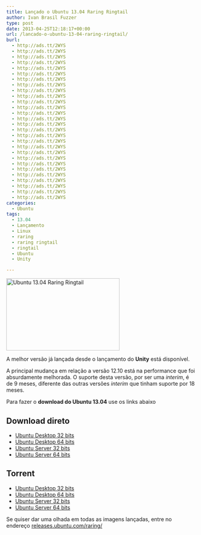 ```yaml
---
title: Lançado o Ubuntu 13.04 Raring Ringtail
author: Ivan Brasil Fuzzer
type: post
date: 2013-04-25T12:18:17+00:00
url: /lancado-o-ubuntu-13-04-raring-ringtail/
burl:
  - http://ads.tt/2WYS
  - http://ads.tt/2WYS
  - http://ads.tt/2WYS
  - http://ads.tt/2WYS
  - http://ads.tt/2WYS
  - http://ads.tt/2WYS
  - http://ads.tt/2WYS
  - http://ads.tt/2WYS
  - http://ads.tt/2WYS
  - http://ads.tt/2WYS
  - http://ads.tt/2WYS
  - http://ads.tt/2WYS
  - http://ads.tt/2WYS
  - http://ads.tt/2WYS
  - http://ads.tt/2WYS
  - http://ads.tt/2WYS
  - http://ads.tt/2WYS
  - http://ads.tt/2WYS
  - http://ads.tt/2WYS
  - http://ads.tt/2WYS
  - http://ads.tt/2WYS
  - http://ads.tt/2WYS
  - http://ads.tt/2WYS
  - http://ads.tt/2WYS
  - http://ads.tt/2WYS
  - http://ads.tt/2WYS
  - http://ads.tt/2WYS
  - http://ads.tt/2WYS
categories:
  - Ubuntu
tags:
  - 13.04
  - Lançamento
  - Linux
  - raring
  - raring ringtail
  - ringtail
  - Ubuntu
  - Unity

---
```

<a href="http://www.ubuntero.com.br/wp-content/uploads/2013/04/raringringtail.jpg" rel="lightbox"><img class="size-medium wp-image-5237 aligncenter" title="Ubuntu 13.04 Raring Ringtail" alt="Ubuntu 13.04 Raring Ringtail" src="http://www.ubuntero.com.br/wp-content/uploads/2013/04/raringringtail-300x191.jpg" width="300" height="191" /></a>
  
A melhor versão já lançada desde o lançamento do **Unity** está disponível.

A principal mudança em relação a versão 12.10 está na performance que foi absurdamente melhorada. O suporte desta versão, por ser uma _interim_, é de 9 meses, diferente das outras versões _interim_ que tinham suporte por 18 meses.

Para fazer o **download do Ubuntu 13.04** use os links abaixo

## Download direto

  * [Ubuntu Desktop 32 bits][1]
  * [Ubuntu Desktop 64 bits][2]
  * [Ubuntu Server 32 bits][3]
  * [Ubuntu Server 64 bits][4]

## Torrent

  * [Ubuntu Desktop 32 bits][5]
  * [Ubuntu Desktop 64 bits][6]
  * [Ubuntu Server 32 bits][7]
  * [Ubuntu Server 64 bits][8]

Se quiser dar uma olhada em todas as imagens lançadas, entre no endereço <a href="http://releases.ubuntu.com/raring/" target="_blank" rel="nofollow">releases.ubuntu.com/raring/</a>

 [1]: http://releases.ubuntu.com/raring/ubuntu-13.04-desktop-i386.iso
 [2]: http://releases.ubuntu.com/raring/ubuntu-13.04-desktop-amd64.iso
 [3]: http://releases.ubuntu.com/raring/ubuntu-13.04-server-i386.iso
 [4]: http://releases.ubuntu.com/raring/ubuntu-13.04-server-amd64.iso
 [5]: http://releases.ubuntu.com/raring/ubuntu-13.04-desktop-i386.iso.torrent
 [6]: http://releases.ubuntu.com/raring/ubuntu-13.04-desktop-amd64.iso.torrent
 [7]: http://releases.ubuntu.com/raring/ubuntu-13.04-server-i386.iso.torrent
 [8]: http://releases.ubuntu.com/raring/ubuntu-13.04-server-amd64.iso.torrent